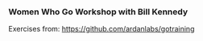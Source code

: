 ### Women Who Go Workshop with Bill Kennedy

Exercises from: https://github.com/ardanlabs/gotraining

